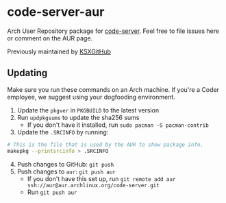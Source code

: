 # code-server-aur

Arch User Repository package for [code-server](https://github.com/cdr/code-server).
Feel free to file issues here or comment on the AUR page.

Previously maintained by [KSXGitHub](https://github.com/KSXGitHub)

## Updating

Make sure you run these commands on an Arch machine. If you're a Coder employee, we suggest using your dogfooding environment.

1. Update the `pkgver` in `PKGBUILD` to the latest version
2. Run `updpkgsums` to update the sha256 sums
	- If you don't have it installed, run `sudo pacman -S pacman-contrib`
3. Update the `.SRCINFO` by running:
```bash
# This is the file that is used by the AUR to show package info.
makepkg --printsrcinfo > .SRCINFO
```
4. Push changes to GitHub: `git push`
5. Push changes to `aur`: `git push aur`
	- If you don't have this set up, run `git remote add aur ssh://aur@aur.archlinux.org/code-server.git`
	- Run `git push aur`
